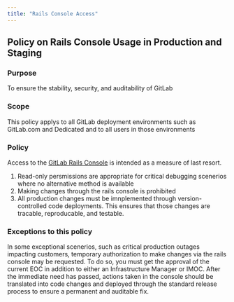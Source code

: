 ```yaml
---
title: "Rails Console Access"
---
```


## Policy on Rails Console Usage in Production and Staging

### Purpose

To ensure the stability, security, and auditability of GitLab

### Scope

This policy applys to all GitLab deployment environments such as GitLab.com and Dedicated and to all users in those environments

### Policy

Access to the [GitLab Rails Console](https://docs.gitlab.com/ee/administration/operations/rails_console.html) is intended as a measure of last resort. 

1. Read-only persmissions are appropriate for critical debugging scenerios where no alternative method is available
2. Making changes through the rails console is prohibited
3. All production changes must be imnplemented through version-controlled code deployments. This ensures that those changes are tracable, reproducable, and testable.

### Exceptions to this policy

In some exceptional scenerios, such as critical production outages impacting customers, temporary authorization to make changes via the rails console may be requested. To do so, you must get the approval of the current EOC in addition to either an Infrastructure Manager or IMOC. After the immediate need has passed, actions taken in the console should be translated into code changes and deployed through the standard release process to ensure a permanent and auditable fix. 

